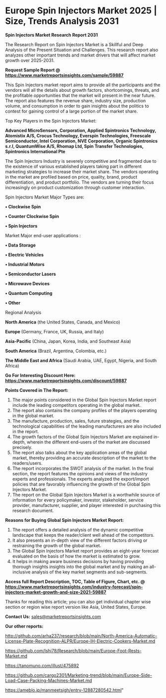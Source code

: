 # Europe Spin Injectors Market 2025 | Size, Trends Analysis 2031

<strong>Spin Injectors Market Research Report 2031</strong>

The Research Report on Spin Injectors Market is a Skillful and Deep Analysis of the Present Situation and Challenges. This research report also analyzes other important trends and market drivers that will affect market growth over 2025-2031.

<strong>Request Sample Report @ <a href=https://www.marketreportsinsights.com/sample/59887>https://www.marketreportsinsights.com/sample/59887</a></strong>

This Spin Injectors market report aims to provide all the participants and the vendors will all the details about growth factors, shortcomings, threats, and the profitable opportunities that the market will present in the near future. The report also features the revenue share, industry size, production volume, and consumption in order to gain insights about the politics to contest for gaining control of a large portion of the market share.

Top Key Players in the Spin Injectors Market:

<strong>Advanced MicroSensors, Corporation, Applied Spintronics Technology, Atomistix A/S, Crocus Technology, Everspin Technologies, Freescale Semiconductor, Intel Corporation, NVE Corporation, Organic Spintronics s.r.l, QuantumWise A/S, Rhomap Ltd, Spin Transfer Technologies, Spintronics International Pte</strong>

The Spin Injectors Industry is severely competitive and fragmented due to the existence of various established players taking part in different marketing strategies to increase their market share. The vendors operating in the market are profiled based on price, quality, brand, product differentiation, and product portfolio. The vendors are turning their focus increasingly on product customization through customer interaction.

Spin Injectors Market Major Types are:

<strong>• Clockwise Spin

• Counter Clockwise Spin

• Spin Injectors</strong>

Market Major end-user applications :

<strong>• Data Storage

• Electric Vehicles

• Industrial Motors

• Semiconductor Lasers

• Microwave Devices

• Quantum Computing

• Other</strong>

Regional Analysis

</u><strong><b>North America</b></strong> (the United States, Canada, and Mexico)

<strong><b>Europe </b></strong>(Germany, France, UK, Russia, and Italy)

<strong><b>Asia-Pacific</b></strong> (China, Japan, Korea, India, and Southeast Asia)

<strong><b>South America</b></strong> (Brazil, Argentina, Colombia, etc.)

<strong><b>The Middle East and Africa</b></strong> (Saudi Arabia, UAE, Egypt, Nigeria, and South Africa)

<strong>Go For Interesting Discount Here: <a href=https://www.marketreportsinsights.com/discount/59887>https://www.marketreportsinsights.com/discount/59887</a></strong>

<strong>Points Covered in The Report:</strong>
<ol>
  <li>The major points considered in the Global Spin Injectors Market report include the leading competitors operating in the global market.</li>
  <li>The report also contains the company profiles of the players operating in the global market.</li>
  <li>The manufacture, production, sales, future strategies, and the technological capabilities of the leading manufacturers are also included in the report.</li>
  <li>The growth factors of the Global Spin Injectors Market are explained in-depth, wherein the different end-users of the market are discussed precisely.</li>
  <li>The report also talks about the key application areas of the global market, thereby providing an accurate description of the market to the readers/users.</li>
  <li>The report incorporates the SWOT analysis of the market. In the final section, the report features the opinions and views of the industry experts and professionals. The experts analyzed the export/import policies that are favorably influencing the growth of the Global Spin Injectors Market.</li>
  <li>The report on the Global Spin Injectors Market is a worthwhile source of information for every policymaker, investor, stakeholder, service provider, manufacturer, supplier, and player interested in purchasing this research document.</li>
</ol>
<strong>Reasons for Buying Global Spin Injectors Market Report:</strong>

<ol>
  <li>The report offers a detailed analysis of the dynamic competitive landscape that keeps the reader/client well ahead of the competitors.</li>
  <li>It also presents an in-depth view of the different factors driving or restraining the growth of the global market.</li>
  <li>The Global Spin Injectors Market report provides an eight-year forecast evaluated on the basis of how the market is estimated to grow.</li>
  <li>It helps in making aware business decisions by having providing thorough insights insights into the global market and by making an all-inclusive analysis of the key market segments and sub-segments.</li>
</ol>
<strong>Access full Report Description, TOC, Table of Figure, Chart, etc. @ <a href=https://www.marketreportsinsights.com/industry-forecast/spin-injectors-market-growth-and-size-2021-59887>https://www.marketreportsinsights.com/industry-forecast/spin-injectors-market-growth-and-size-2021-59887</a></strong>


Thanks for reading this article; you can also get individual chapter wise section or region wise report version like Asia, United States, Europe.

<strong>Contact Us:</strong>
sales@marketreportsinsights.com

<strong>Our other reports:</strong>

<a href=http://github.com/arha237/research/blob/main/North-America-Automatic-License-Plate-Recognition-ALPR/Europe-IH-Electric-Cookers-Market.md>http://github.com/arha237/research/blob/main/North-America-Automatic-License-Plate-Recognition-ALPR/Europe-IH-Electric-Cookers-Market.md</a>

<a href=https://github.com/Ishi78/Research/blob/main/Europe-Foot-Rests-Market.md>https://github.com/Ishi78/Research/blob/main/Europe-Foot-Rests-Market.md</a>

<a href=https://tanomuno.com/illust/475892>https://tanomuno.com/illust/475892</a>

<a href=https://github.com/cargo2301/Marketing-trend/blob/main/Europe-Side-Load-Case-Packing-Machines-Market.md>https://github.com/cargo2301/Marketing-trend/blob/main/Europe-Side-Load-Case-Packing-Machines-Market.md</a>

<a href=https://ameblo.jp/manmeetsigh/entry-12887280542.html>https://ameblo.jp/manmeetsigh/entry-12887280542.html</a>"
